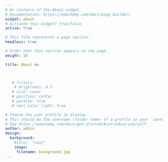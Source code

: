 ```yaml
---
# An instance of the About widget.
# Documentation: https://wowchemy.com/docs/page-builder/
widget: about
# Activate this widget? true/false
active: true

# This file represents a page section.
headless: true

# Order that this section appears on the page.
weight: 10

title: About me


   
   # filters:
    # brightness: 0.7
   # size: cover
   # position: center
   # paralax: true
   # text_color_light: true

# Choose the user profile to display
# This should be the username (folder name) of a profile in your `content/authors/` folder.
# See https://wowchemy.com/docs/get-started/#introduce-yourself
author: admin
design:
  background:
    #color: "navy"
    image:
     filename: background.jpg
---
```

